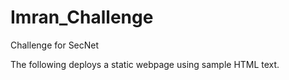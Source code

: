 # Imran_Challenge
Challenge for SecNet

The following deploys a static webpage using sample HTML text.  

